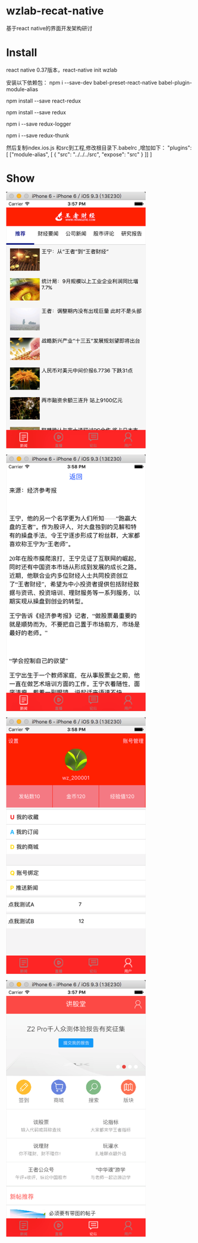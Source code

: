 # wzlab-recat-native
基于react native的界面开发架构研讨

# Install
react native 0.37版本，react-native  init wzlab 

安装以下依赖包：
npm i --save-dev babel-preset-react-native babel-plugin-module-alias

npm install --save react-redux

npm install --save redux

npm i --save redux-logger

npm i --save redux-thunk

然后复制index.ios.js 和src到工程,修改根目录下.babelrc ,增加如下：
"plugins": [
    ["module-alias", [
      { "src": "../../../src", "expose": "src" }
    ]]
  ]
  
# Show
![image](https://github.com/gtfcugb/wzlab-recat-native/blob/master/doc/wzlab-1.png)

![image](https://github.com/gtfcugb/wzlab-recat-native/blob/master/doc/wzlab-2.png)

![image](https://github.com/gtfcugb/wzlab-recat-native/blob/master/doc/wzlab-3.png)

![image](https://github.com/gtfcugb/wzlab-recat-native/blob/master/doc/wzlab-4.png)
